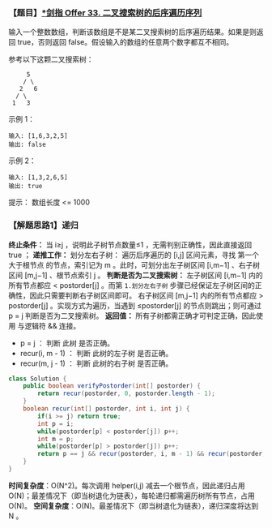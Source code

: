 ### 【题目】[*剑指 Offer 33. 二叉搜索树的后序遍历序列](https://leetcode-cn.com/problems/er-cha-sou-suo-shu-de-hou-xu-bian-li-xu-lie-lcof/)
输入一个整数数组，判断该数组是不是某二叉搜索树的后序遍历结果。如果是则返回 true，否则返回 false。假设输入的数组的任意两个数字都互不相同。

参考以下这颗二叉搜索树：

	     5
	    / \
	   2   6
	  / \
	 1   3
示例 1：

	输入: [1,6,3,2,5]
	输出: false
示例 2：

	输入: [1,3,2,6,5]
	输出: true

提示：
数组长度 <= 1000

### 【解题思路1】递归
**终止条件：** 当 i≥j ，说明此子树节点数量≤1 ，无需判别正确性，因此直接返回 true ；
**递推工作：**
划分左右子树： 遍历后序遍历的 [i,j] 区间元素，寻找 第一个大于根节点 的节点，索引记为 m 。此时，可划分出左子树区间 [i,m−1] 、右子树区间 [m,j−1] 、根节点索引 j 。
**判断是否为二叉搜索树：**
左子树区间 [i,m−1] 内的所有节点都应 < postorder[j] 。而第 `1.划分左右子树` 步骤已经保证左子树区间的正确性，因此只需要判断右子树区间即可。
右子树区间 [m,j−1] 内的所有节点都应 > postorder[j] 。实现方式为遍历，当遇到 ≤postorder[j] 的节点则跳出；则可通过 p = j 判断是否为二叉搜索树。
**返回值：** 所有子树都需正确才可判定正确，因此使用 与逻辑符 && 连接。
- p = j ： 判断 此树 是否正确。
- recur(i, m - 1) ： 判断 此树的左子树 是否正确。
- recur(m, j - 1) ： 判断 此树的右子树 是否正确。

```java
class Solution {
    public boolean verifyPostorder(int[] postorder) {
        return recur(postorder, 0, postorder.length - 1);
    }
    boolean recur(int[] postorder, int i, int j) {
        if(i >= j) return true;
        int p = i;
        while(postorder[p] < postorder[j]) p++;
        int m = p;
        while(postorder[p] > postorder[j]) p++;
        return p == j && recur(postorder, i, m - 1) && recur(postorder, m, j - 1);
    }
}
```

**时间复杂度**：O(N^2)。每次调用 helper(i,j) 减去一个根节点，因此递归占用 O(N)；最差情况下（即当树退化为链表），每轮递归都需遍历树所有节点，占用 O(N)。
**空间复杂度**：O(N)。最差情况下（即当树退化为链表），递归深度将达到 N 。